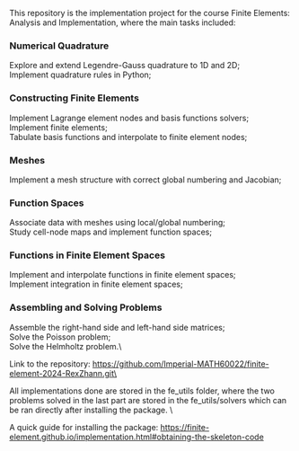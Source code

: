 This repository is the implementation project for the course Finite Elements: Analysis and Implementation, where the main tasks included:

### Numerical Quadrature
Explore and extend Legendre-Gauss quadrature to 1D and 2D;\
Implement quadrature rules in Python;

### Constructing Finite Elements
Implement Lagrange element nodes and basis functions solvers;\
Implement finite elements;\
Tabulate basis functions and interpolate to finite element nodes;

### Meshes
Implement a mesh structure with correct global numbering and Jacobian;

### Function Spaces
Associate data with meshes using local/global numbering;\
Study cell-node maps and implement function spaces;

### Functions in Finite Element Spaces
Implement and interpolate functions in finite element spaces;\
Implement  integration in finite element spaces;

### Assembling and Solving Problems
Assemble the right-hand side and left-hand side matrices;\
Solve the Poisson problem;\
Solve the Helmholtz problem.\

Link to the repository: https://github.com/Imperial-MATH60022/finite-element-2024-RexZhann.git\

All implementations done are stored in the fe_utils folder, where the two problems solved in the last part are stored in the fe_utils/solvers which can be ran directly after installing the package.
\

A quick guide for installing the package: https://finite-element.github.io/implementation.html#obtaining-the-skeleton-code
